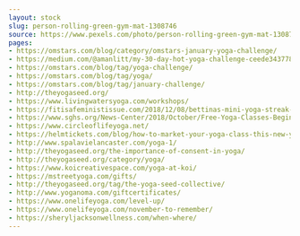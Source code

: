 ```yaml
---
layout: stock
slug: person-rolling-green-gym-mat-1308746
source: https://www.pexels.com/photo/person-rolling-green-gym-mat-1308746/
pages:
- https://omstars.com/blog/category/omstars-january-yoga-challenge/
- https://medium.com/@amanlitt/my-30-day-hot-yoga-challenge-ceede3437783
- https://omstars.com/blog/tag/yoga-challenge/
- https://omstars.com/blog/tag/yoga/
- https://omstars.com/blog/tag/january-challenge/
- http://theyogaseed.org/
- https://www.livingwatersyoga.com/workshops/
- https://fitisafeministissue.com/2018/12/08/bettinas-mini-yoga-streak-inspired-by-sam/
- https://www.sghs.org/News-Center/2018/October/Free-Yoga-Classes-Begin-November-6.aspx
- https://www.circleoflifeyoga.net/
- https://helmtickets.com/blog/how-to-market-your-yoga-class-this-new-year/
- http://www.spalavielancaster.com/yoga-1/
- http://theyogaseed.org/the-importance-of-consent-in-yoga/
- http://theyogaseed.org/category/yoga/
- https://www.koicreativespace.com/yoga-at-koi/
- https://mstreetyoga.com/gifts/
- http://theyogaseed.org/tag/the-yoga-seed-collective/
- http://www.yoganoma.com/giftcertificates/
- https://www.onelifeyoga.com/level-up/
- https://www.onelifeyoga.com/november-to-remember/
- https://sheryljacksonwellness.com/when-where/
---
```

